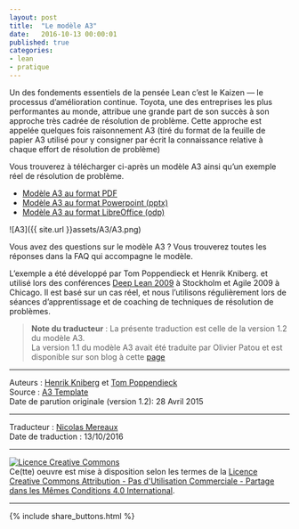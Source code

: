 ```yaml
---
layout: post
title:  "Le modèle A3"
date:   2016-10-13 00:00:01
published: true
categories: 
- lean
- pratique
---
```

Un des fondements essentiels de la pensée Lean c’est le Kaizen — le processus d’amélioration continue. Toyota, une des entreprises les plus performantes au monde, attribue une grande part de son succès à son approche très cadrée de résolution de problème. Cette approche est appelée quelques fois raisonnement A3 (tiré du format de la feuille de papier A3 utilisé pour y consigner par écrit la connaissance relative à chaque effort de résolution de problème)

Vous trouverez à télécharger ci-après un modèle A3 ainsi qu’un exemple réel de résolution de problème.

* [Modèle A3 au format PDF](https://dl.dropboxusercontent.com/u/50968566/A3/A3%20problem%20solving%20template%20fr.pdf)
* [Modèle A3 au format Powerpoint (pptx)](https://dl.dropboxusercontent.com/u/50968566/A3/A3%20problem%20solving%20template%20fr.pptx)
* [Modèle A3 au format LibreOffice (odp)](https://dl.dropboxusercontent.com/u/50968566/A3/A3%20problem%20solving%20template%20fr.odp)


![A3]({{ site.url }}assets/A3/A3.png)

Vous avez des questions sur le modèle A3 ? Vous trouverez toutes les réponses dans la FAQ qui accompagne le modèle.

L’exemple a été développé par Tom Poppendieck et Henrik Kniberg. et utilisé lors des conférences [Deep Lean 2009](http://blog.crisp.se/2009/04/27/henrikkniberg/1240823760000) à Stockholm et Agile 2009 à Chicago.
Il est basé sur un cas réel, et nous l’utilisons régulièrement lors de séances d’apprentissage et de coaching de techniques de résolution de problèmes.  

> **Note du traducteur** : La présente traduction est celle de la version 1.2 du modèle A3.  
> La version 1.1 du modèle A3 avait été traduite par Olivier Patou et est disponible sur son blog à cette [page](http://opatou.blogspot.fr/2012/04/modele-a3-toyota.html)  

---  
Auteurs : [Henrik Kniberg](https://www.crisp.se/konsulter/henrik-kniberg) et [Tom Poppendieck](http://www.poppendieck.com/people.htm)  
Source : [A3 Template](https://www.crisp.se/gratis-material-och-guider/a3-template)  
Date de parution originale (version 1.2): 28 Avril 2015  

---
Traducteur : [Nicolas Mereaux](http://www.les-traducteurs-agiles.org/traducteurs/)  
Date de traduction : 13/10/2016  

---

<a rel="license" href="http://creativecommons.org/licenses/by-nc-sa/4.0/"><img alt="Licence Creative Commons" style="border-width:0" src="http://i.creativecommons.org/l/by-nc-sa/4.0/88x31.png" /></a><br />Ce(tte) oeuvre est mise à disposition selon les termes de la <a rel="license" href="http://creativecommons.org/licenses/by-nc-sa/4.0/">Licence Creative Commons Attribution - Pas d'Utilisation Commerciale - Partage dans les Mêmes Conditions 4.0 International</a>.

---

{% include share_buttons.html %}

